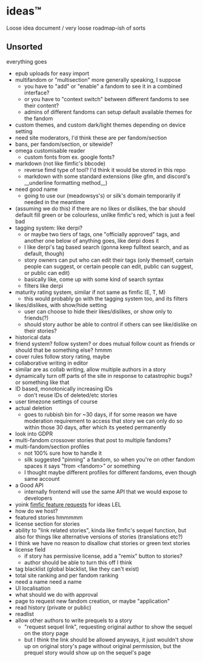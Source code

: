 # ideas&trade;

Loose idea document / very loose roadmap-ish of sorts

## Unsorted

everything goes

- epub uploads for easy import
- multifandom or "multisection" more generally speaking, I suppose
  - you have to "add" or "enable" a fandom to see it in a combined interface?
  - or you have to "context switch" between different fandoms to see their content?
  - admins of different fandoms can setup default available themes for the fandom
- custom themes, and custom dark/light themes depending on device setting
- need site moderators, I'd think these are per fandom/section
- bans, per fandom/section, or sitewide?
- omega customisable reader
  - custom fonts from ex. google fonts?
- markdown (not like fimfic's bbcode)
  - reverse fimd type of tool? I'd think it would be stored in this repo
  - markdown with some standard extensions (like gfm, and discord's \_\_underline formatting method\_\_)
- need good name
  - going to use our (meadowsys's) or silk's domain temporarily if needed in the meantime
- (assuming we do this) if there are no likes or dislikes, the bar should default fill green or be colourless, unlike fimfic's red, which is just a feel bad
- tagging system: like derpi?
  - or maybe two tiers of tags, one "officially approved" tags, and another one below of anything goes, like derpi does it
  - I like derpi's tag based search (gonna keep fulltext search, and as default, though)
  - story owners can put who can edit their tags (only themself, certain people can suggest, or certain people can edit, public can suggest, or public can edit)
  - basically like, come up with some kind of search syntax
  - filters like derpi
- maturity rating system, similar if not same as fimfic (E, T, M)
  - this would probably go with the tagging system too, and its filters
- likes/dislikes, with show/hide setting
  - user can choose to hide their likes/dislikes, or show only to friends(?)
  - should story author be able to control if others can see like/dislike on their stories?
- historical data
- friend system? follow system? or does mutual follow count as friends or should that be something else? hmmm
- cover rules follow story rating, maybe
- collaborative writing in editor
- similar are as collab writing, allow multiple authors in a story
- dynamically turn off parts of the site in response to catastrophic bugs? or something like that
- ID based, monotonically increasing IDs
  - don't reuse IDs of deleted/etc stories
- user timezone settings of course
- actual deletion
  - goes to rubbish bin for ~30 days, if for some reason we have moderation requirement to access that story we can only do so within those 30 days, after which its yeeted permanently
- look into GDPR
- multi-fandom crossover stories that post to multiple fandoms?
- multi-fandom/section profiles
  - not 100% sure how to handle it
  - silk suggested "pinning" a fandom, so when you're on other fandom spaces it says "from &lt;fandom&gt;" or something
  - I thought maybe different profiles for different fandoms, even though same account
- a Good API
  - internally frontend will use the same API that we would expose to developers
- yoink [fimfic feature requests](https://docs.google.com/spreadsheets/d/1ODO__7LHj0Lc_DEgAhjlkiYvMfN0_K5y7wgFUvUjUxo/edit?usp=sharing) for ideas LEL
- how do we host?
- featured stories hmmmmm
- license section for stories
- ability to "link related stories", kinda like fimfic's sequel function, but also for things like alternative versions of stories (translations etc?)
- I think we have no reason to disallow chat stories or green text stories
- license field
  - if story has permissive license, add a "remix" button to stories?
  - author should be able to turn this off I think
- tag blacklist (global blacklist, like they can't exist)
- total site ranking and per fandom ranking
- need a name need a name
- UI localisation
- what should we do with approval
- page to request new fandom creation, or maybe "application"
- read history (private or public)
- readlist
- allow other authors to write prequels to a story
  - "request sequel link", requesting original author to show the sequel on the story page
  - but I think the link should be allowed anyways, it just wouldn't show up on original story's page without original permission, but the prequel story would show up on the sequel's page

